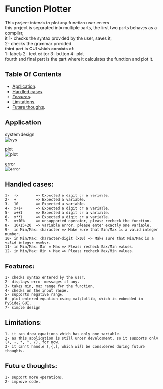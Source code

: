 # Function Plotter
This project intends to plot any function user enters.  
this project is separated into multiple parts, the first two parts behaves as a compiler,  
it  1- checks the syntax provided by the user, saves it,  
    2- checks the grammar provided.  
third part is GUI which consists of:  
    1- labels           2- text editor           3- button
    4- plot  
fourth and final part is the part where it calculates the function and plot it.  

## Table Of Contents
* [Application](#system-layout).  
* [Handled cases](#handled-cases).  
* [Features](#features).  
* [Limitations](#limitations).  
* [Future thoughts](#future-thoughts).  
## Application
system design  
![sys](https://user-images.githubusercontent.com/31229408/92669529-15dd3180-f312-11ea-94a2-878a1141cce5.PNG)  

plot  
![plot](https://user-images.githubusercontent.com/31229408/92669564-373e1d80-f312-11ea-8776-282a277f5ddb.PNG)  

error  
![error](https://user-images.githubusercontent.com/31229408/92669583-44f3a300-f312-11ea-8172-7ac70de54e48.PNG)  

## Handled cases:
    1-  +x        => Expected a digit or a variable.  
    2-  +         => Expected a variable.  
    3-  10        => Expected a variable.  
    4-  x+1+      => Expected a digit or a variable.  
    5-  x++1      => Expected a digit or a variable.  
    6-  x**1      => Expected a digit or a variable.  
    7-  x+10%     => unsupported operator, please recheck the function.  
    8-  10+15+20  => variable error, please enter exactly one variable.  
    9-  in Min/Max: character => Make sure that Min/Max is a valid integer number.  
    10- in Min/Max: character+digit (x10) => Make sure that Min/Max is a valid integer number.  
    11- in Min/Max: Min = Max => Please recheck Max/Min values.  
    12- in Min/Max: Min > Max => Please recheck Max/Min values.  
    
## Features:
    1- checks syntax entered by the user.  
    2- displays error messages if any.  
    3- takes min, max range for the function.  
    4- checks on the input range.  
    5- supports negative range.  
    6- plot entered equation using matplotlib, which is embedded in PySide2 GUI.  
    7- simple design.  

## Limitations:
    1- it can draw equations which has only one variable.  
    2- as this application is still under development, so it supports only (+, -, *, ^, /), for now.  
    3- it can't handle (,{,[, which will be considered during future thoughts.  
    
## Future thoughts:
    1- support more operations.
    2- improve code.
